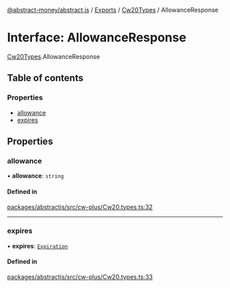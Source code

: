 [@abstract-money/abstract.js](../README.md) / [Exports](../modules.md) / [Cw20Types](../modules/Cw20Types.md) / AllowanceResponse

# Interface: AllowanceResponse

[Cw20Types](../modules/Cw20Types.md).AllowanceResponse

## Table of contents

### Properties

- [allowance](Cw20Types.AllowanceResponse.md#allowance)
- [expires](Cw20Types.AllowanceResponse.md#expires)

## Properties

### allowance

• **allowance**: `string`

#### Defined in

[packages/abstractjs/src/cw-plus/Cw20.types.ts:32](https://github.com/AbstractSDK/frontend/blob/07410073/packages/abstractjs/src/cw-plus/Cw20.types.ts#L32)

___

### expires

• **expires**: [`Expiration`](../modules/Cw20Types.md#expiration)

#### Defined in

[packages/abstractjs/src/cw-plus/Cw20.types.ts:33](https://github.com/AbstractSDK/frontend/blob/07410073/packages/abstractjs/src/cw-plus/Cw20.types.ts#L33)
